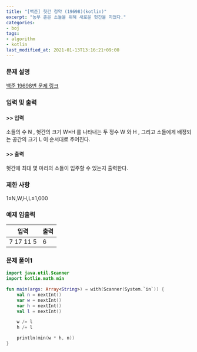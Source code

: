 ```yaml
---
title: "[백준] 헛간 청약 (19698)(kotlin)"
excerpt: "농부 존은 소들을 위해 새로운 헛간을 지었다."
categories:
- boj
tags:
- algorithm
- kotlin
last_modified_at: 2021-01-13T13:16:21+09:00
---
```



### 문제 설명
[백준 19698번 문제 링크](https://www.acmicpc.net/problem/19698#description)




### 입력 및 출력
#### >> 입력
소들의 수
N
, 헛간의 크기
W×H
를 나타내는 두 정수
W
와
H
, 그리고 소들에게 배정되는 공간의 크기
L
이 순서대로 주어진다.



#### >> 출력
헛간에 최대 몇 마리의 소들이 입주할 수 있는지 출력한다.





### 제한 사항


1≤N,W,H,L≤1,000




### 예제 입출력


|입력|출력|
|-----|------|
|7 17 11 5|6|




### 문제 풀이1
```kotlin
import java.util.Scanner
import kotlin.math.min

fun main(args: Array<String>) = with(Scanner(System.`in`)) {
    val n = nextInt()
    var w = nextInt()
    var h = nextInt()
    val l = nextInt()

    w /= l
    h /= l

    println(min(w * h, n))
}
```